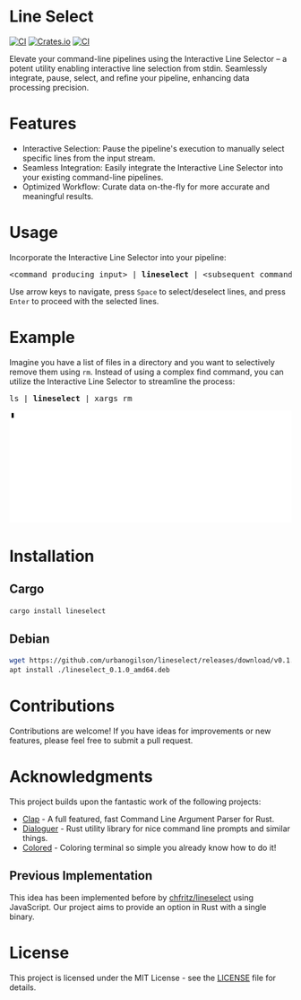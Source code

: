 # Line Select

[![CI](https://github.com/urbanogilson/lineselect/actions/workflows/rust.yml/badge.svg?branch=main)](https://github.com/urbanogilson/lineselect/actions/workflows/rust.yml)
[![Crates.io](https://img.shields.io/crates/v/lineselect.svg)](https://crates.io/crates/lineselect)
[![CI](https://img.shields.io/badge/License-MIT-blue.svg)](https://github.com/urbanogilson/lineselect/blob/main/LICENSE)

Elevate your command-line pipelines using the Interactive Line Selector – a potent utility enabling interactive line selection from stdin. Seamlessly integrate, pause, select, and refine your pipeline, enhancing data processing precision.

# Features
- Interactive Selection: Pause the pipeline's execution to manually select specific lines from the input stream.
- Seamless Integration: Easily integrate the Interactive Line Selector into your existing command-line pipelines.
- Optimized Workflow: Curate data on-the-fly for more accurate and meaningful results.

# Usage

Incorporate the Interactive Line Selector into your pipeline:

<pre>
&lt;command producing input&gt; | <b>lineselect</b> | &lt;subsequent command&gt;
</pre>

Use arrow keys to navigate, press `Space` to select/deselect lines, and press `Enter` to proceed with the selected lines.

# Example

Imagine you have a list of files in a directory and you want to selectively remove them using `rm`. Instead of using a complex find command, you can utilize the Interactive Line Selector to streamline the process:

<pre>
ls | <b>lineselect</b> | xargs rm
</pre>

![Example](.github/example.gif)

# Installation

## Cargo

```bash
cargo install lineselect
```

## Debian

```bash
wget https://github.com/urbanogilson/lineselect/releases/download/v0.1.0/lineselect_0.1.0_amd64.deb
apt install ./lineselect_0.1.0_amd64.deb
```

# Contributions

Contributions are welcome! If you have ideas for improvements or new features, please feel free to submit a pull request.

# Acknowledgments

This project builds upon the fantastic work of the following projects:

- [Clap](https://github.com/clap-rs/clap) - A full featured, fast Command Line Argument Parser for Rust.
- [Dialoguer](https://github.com/console-rs/dialoguer) - Rust utility library for nice command line prompts and similar things.
- [Colored](https://github.com/colored-rs/colored) - Coloring terminal so simple you already know how to do it!

## Previous Implementation

This idea has been implemented before by [chfritz/lineselect](https://github.com/chfritz/lineselect) using JavaScript. Our project aims to provide an option in Rust with a single binary.

# License

This project is licensed under the MIT License - see the [LICENSE](LICENSE) file for details.
